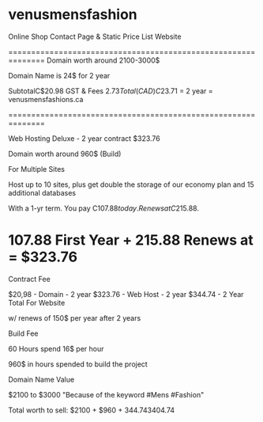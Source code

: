 # venusmensfashion
Online Shop Contact Page &amp; Static Price List Website

==============================================================
Domain worth around 2100-3000$

Domain Name is 24$ for 2 year

SubtotalC$20.98
GST & Fees $2.73
Total (CAD) C$23.71 = 2 year = venusmensfashions.ca

==============================================================

Web Hosting Deluxe - 2 year contract $323.76

Domain worth around 960$ (Build)

For Multiple Sites

Host up to 10 sites, plus get double the storage of our economy plan and 15 additional databases

With a 1-yr term. You pay C$107.88 today.
Renews at C$215.88.

107.88 First Year + 215.88 Renews at = $323.76
==============================================================

Contract Fee

$20,98 - Domain - 2 year
$323.76 - Web Host - 2 year
$344.74 - 2 Year Total For Website

w/ renews of 150$  per year after 2 years

Build Fee 

60 Hours spend
16$ per hour

960$ in hours spended to build the project

Domain Name Value

$2100 to $3000
"Because of the keyword #Mens #Fashion"


Total worth to sell: $2100 + $960 + $344.74
3 404.74$


